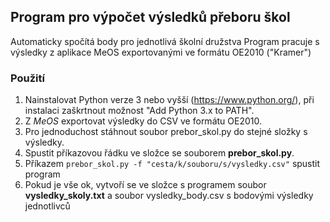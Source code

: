 ## Program pro výpočet výsledků přeboru škol

Automaticky spočítá body pro jednotlivá školní družstva
Program pracuje s výsledky z aplikace MeOS exportovanými ve formátu OE2010 ("Kramer")

### Použití
1. Nainstalovat Python verze 3 nebo vyšší (https://www.python.org/), při instalaci zaškrtnout možnost "Add Python 3.x to PATH".
2. Z *MeOS* exportovat výsledky do CSV ve formátu OE2010.
3. Pro jednoduchost stáhnout soubor prebor_skol.py do stejné složky s výsledky.
4. Spustit příkazovou řádku ve složce se souborem **prebor_skol.py**.
5. Příkazem ```prebor_skol.py -f "cesta/k/souboru/s/vysledky.csv"``` spustit program
6. Pokud je vše ok, vytvoří se ve složce s programem soubor **vysledky_skoly.txt** a soubor vysledky_body.csv s bodovými výsledky jednotlivců
